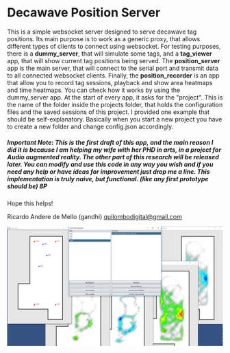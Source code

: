 # Decawave Position Server
This is a simple websocket server designed to serve decawave tag positions.
Its main purpose is to work as a generic proxy, that allows different types of clients to connect using websocket.
For testing purposes, there is a **dummy_server**, that will simulate some tags, and a **tag_viewer** app, that will show current tag positions being served.
The **position_server** app is the main server, that will connect to the serial port and transmit data to all connected websocket clients.
Finally, the **position_recorder** is an app that allow you to record tag sessions, playback and show area heatmaps and time heatmaps. You can check how it works by using the dummy_server app.
At the start of every app, it asks for the "project". This is the name of the folder inside the projects folder, that holds the configuration files and the saved sessions of this project. I provided one example that should be self-explanatory. Basically when you start a new project you have to create a new folder and change config.json accordingly.

##### Important Note: This is the first *draft* of this app, and the main reason I did it is because I am helping my wife with her PHD in arts, in a project for Audio augmented reality. The other part of this research will be released later. You can modify and use this code in any way you wish and if you need any help or have ideas for improvement just drop me a line. This implementation is truly naive, but functional. (like any first prototype should be) 8P

Hope this helps!

Ricardo Andere de Mello (gandhi)
quilombodigital@gmail.com

![Alt text](docs/images/screen.png?raw=true "Screen")

